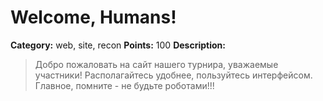 # Welcome, Humans!


**Category:** web, site, recon
**Points:** 100
**Description:**

> Добро пожаловать на сайт нашего турнира, уважаемые участники! Располагайтесь удобнее, пользуйтесь интерфейсом. Главное, помните - не будьте роботами!!!
